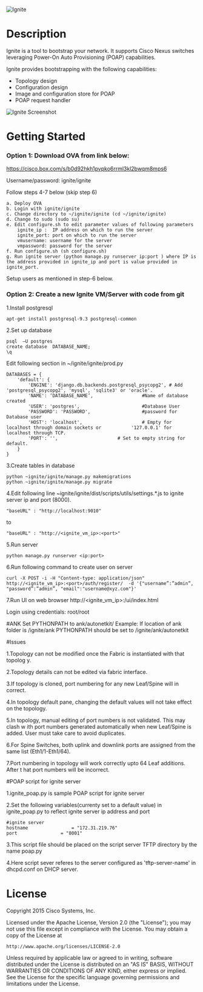 ![Ignite](https://github.com/datacenter/ignite/blob/master/dist/images/color-logo.png)

# Description

Ignite is a tool to bootstrap your network. It supports Cisco Nexus switches leveraging Power-On Auto Provisioning (POAP) capabilities.

Ignite provides bootstrapping with the following capabilities:
* Topology design
* Configuration design
* Image and configuration store for POAP
* POAP request handler

![Ignite Screenshot](https://github.com/datacenter/ignite/blob/master/dist/images/ignite-screenshot.png)

# Getting Started

### Option 1: Download OVA from link below:
https://cisco.box.com/s/b0d92hkh1pvpko6rrml3kl2bwqm8mps6

Username/password: ignite/ignite

Follow steps 4-7 below (skip step 6)

	a. Deploy OVA
	b. Login with ignite/ignite
	c. Change directory to ~/ignite/ignite (cd ~/ignite/ignite)
	d. Change to sudo (sudo su)
	e. Edit configure.sh to edit parameter values of following parameters
	   	ignite_ip :  IP address on which to run the server
	    ignite_port: port on which to run the server
	    vmusername: username for the server
	    vmpassword: password for the server
	f. Run configure.sh (sh configure.sh)
	g. Run ignite server (python manage.py runserver ip:port ) where IP is the address provided in ignite_ip and port is value provided in ignite_port.

Setup users as mentioned in step-6 below.

### Option 2: Create a new Ignite VM/Server with code from git

1.Install postgresql
```
apt-get install postgresql-9.3 postgresql-common
```

2.Set up database
```
psql  –U postgres
create database  DATABASE_NAME;
\q
```

Edit  following section in ~/ignite/ignite/prod.py
```
DATABASES = {
    'default': {
        'ENGINE': 'django.db.backends.postgresql_psycopg2', # Add 'postgresql_psycopg2', 'mysql', 'sqlite3' or 'oracle'.
        'NAME': ‘DATABASE_NAME’,                  #Name of database created
        'USER': 'postgres',                       #Database User
        'PASSWORD': 'PASSWORD',                   #password for Database user
        'HOST': 'localhost',                      # Empty for localhost through domain sockets or           '127.0.0.1' for localhost through TCP.
        'PORT': '',                      # Set to empty string for default.
    }
}
```

3.Create tables in database
```
python ~ignite/ignite/manage.py makemigrations
python ~ignite/ignite/manage.py migrate
```

4.Edit following line ~ignite/ignite/dist/scripts/utils/settings.*.js to ignite server ip and port (8000).
```
"baseURL" : "http://localhost:9010"
```
to
```
"baseURL" : "http://<ignite_vm_ip>:<port>"

```

5.Run server
```
python manage.py runserver <ip:port>
```

6.Run following command to create user on server
```
curl -X POST -i -H "Content-type: application/json" http://<ignite_vm_ip>:<port>/auth/register/  -d '{"username”:”admin”, "password”:”admin”, "email":"username@xyz.com"}'
```

7.Run UI on web browser
http://<ignite_vm_ip>:<port>/ui/index.html

Login using credentials: root/root


#ANK
Set PYTHONPATH to ank/autonetkit/
Example: If location of ank folder is /ignite/ank PYTHONPATH should be set to /ignite/ank/autonetkit 

#Issues

1.Topology can not be modified once the Fabric is instantiated with that topolog
y.

2.Topology details can not be edited via fabric interface.

3.If topology is cloned, port numbering for any new Leaf/Spine will in correct.

4.In topology default pane, changing the default values will not take effect on
the topology.

5.In topology, manual editing of port numbers is not validated. This may clash w
ith port numbers generated automatically when new Leaf/Spine is added. User must
 take care to avoid duplicates.

6.For Spine Switches, both uplink and downlink ports are assigned from the same
list (Eth1/1-Eth1/64).

7.Port numbering in topology will work correctly upto 64 Leaf additions. After t
hat port numbers will be incorrect.


#POAP script for ignite server

1.ignite_poap.py is sample POAP script for ignite server

2.Set the following variables(currenty set to a default value) in ignite_poap.py to reflect ignite server ip address and port

	#ignite server
	hostname                = "172.31.219.76"
	port              	= "8001"

3.This script file should be placed on the script server TFTP directory by the name poap.py

4.Here script sever referes to the server configured as 'tftp-server-name' in dhcpd.conf on DHCP server. 


# License

Copyright 2015 Cisco Systems, Inc.

Licensed under the Apache License, Version 2.0 (the "License");
you may not use this file except in compliance with the License.
You may obtain a copy of the License at

    http://www.apache.org/licenses/LICENSE-2.0

Unless required by applicable law or agreed to in writing, software
distributed under the License is distributed on an "AS IS" BASIS,
WITHOUT WARRANTIES OR CONDITIONS OF ANY KIND, either express or implied.
See the License for the specific language governing permissions and
limitations under the License.
